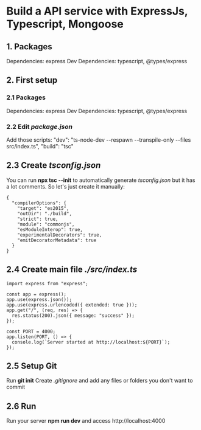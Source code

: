 # Build a API service with ExpressJs, Typescript, Mongoose

## 1. Packages

Dependencies: express
Dev Dependencies: typescript, @types/express

## 2. First setup

### 2.1 Packages

Dependencies: express
Dev Dependencies: typescript, @types/express

### 2.2 Edit _package.json_

Add those scripts:
"dev": "ts-node-dev --respawn --transpile-only --files src/index.ts",
"build": "tsc"

## 2.3 Create _tsconfig.json_

You can run **npx tsc --init** to automatically generate _tsconfig.json_ but it has a lot comments.
So let's just create it manually:

```
{
  "compilerOptions": {
    "target": "es2015",
    "outDir": "./build",
    "strict": true,
    "module": "commonjs",
    "esModuleInterop": true,
    "experimentalDecorators": true,
    "emitDecoratorMetadata": true
  }
}
```

## 2.4 Create main file _./src/index.ts_

```
import express from "express";

const app = express();
app.use(express.json());
app.use(express.urlencoded({ extended: true }));
app.get("/", (req, res) => {
  res.status(200).json({ message: "success" });
});

const PORT = 4000;
app.listen(PORT, () => {
  console.log(`Server started at http://localhost:${PORT}`);
});
```

## 2.5 Setup Git

Run **git init**
Create _.gitignore_ and add any files or folders you don't want to commit

## 2.6 Run

Run your server **npm run dev** and access http://localhost:4000
